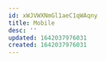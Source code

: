 ```yaml
---
id: xWJVWXNmGl1aeC1qWAqny
title: Mobile
desc: ''
updated: 1642037976031
created: 1642037976031
---
```


